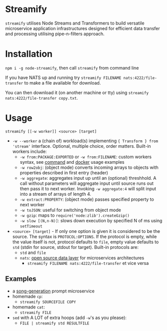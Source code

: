 # Streamify

`streamify` utilises Node Streams and Transformers to build versatile microservice application infrastructures designed for efficient data transfer and processing utilising pipe-n-filters approach. 

# Installation

`npm i -g node-streamify`, then call `streamify` from command line

If you have NATS up and running try `streamify FILENAME nats:4222/file-transfer` to make a file available for download.

You can then download it (on another machine or tty) using `streamify nats:4222/file-transfer copy.txt`.

# Usage

`streamify [[-w worker]] <source> [target]`

- `-w --worker` a (chain of) workload(s) implementing `{ Transform } from 'stream'` interface. Optional, multiple choice, order matters.
  Built-in workers include:
  - `-w from:PACKAGE:EXPORTED` or `-w from:FILENAME`: custom workers syntax, see [command](./usecases/csv/run.sh) and [docker](./usecases/csv/docker.compose.yml) usage examples
  - `-w row2obj`: (object mode) converts incoming arrays to objects with properties described in first entry (header)
  - `-w aggregate`: aggregates input up until an (optional) threshhold. A call without parameters will aggregate input until source runs out then pass it to next worker. Invoking `-w aggregate:4` will split input into a stream of arrays of length 4.
  - `-w extract:PROPERTY`: (object mode) passes specified property to next worker
  - `-w toJSON`: useful for switching from object mode
  - `-w gzip`: maps to `require('node:zlib').createGzip()`
  - `-w slow [(N,n-N)]`: slows down execution by specified N of ms using `setTimeout`
- `<source> [target]` - If only one option is given it is considered to be the source.
  The syntax is `PROTOCOL:OPTIONS`. If the protocol is empty, while the value itself is not, protocol defaults to `file`, empty value defaults to `std` (stdin for source, stdout for target).
  Built-in protocols are:
  - `std` and `file`
  - `nats`: [open source data layer](https://docs.nats.io/) for microservices architectures
    - `streamify FILENAME nats:4222/file-transfer` et vice versa

## Examples
- a [song-generation](./usecases//csv/README.md) prompt microservice
- homemade `cp`: 
  - `streamify SOURCEFILE COPY`
- homemade `cat`: 
  - `streamify FILE`
- `sed` with A LOT of extra hoops (add `-w`'s as you please): 
  - `FILE | streamify std RESULTFILE`
